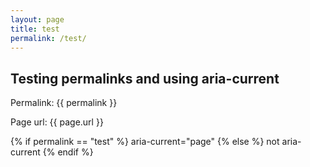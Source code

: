 ```yaml
---
layout: page
title: test
permalink: /test/
---
```


## Testing permalinks and using aria-current

Permalink: {{ permalink }}

Page url: {{ page.url }}

{% if permalink == "test" %}
aria-current="page"
{% else %}
not aria-current
{% endif %}